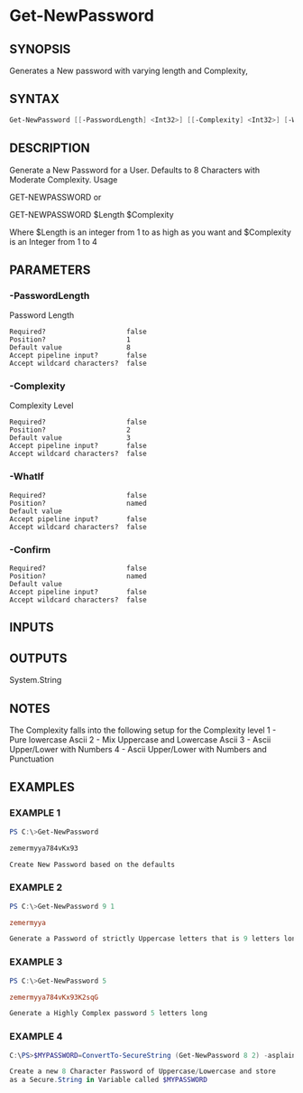 ﻿# Get-NewPassword
## SYNOPSIS
Generates a New password with varying length and Complexity,

## SYNTAX
```powershell
Get-NewPassword [[-PasswordLength] <Int32>] [[-Complexity] <Int32>] [-WhatIf] [-Confirm] [<CommonParameters>]
```

## DESCRIPTION
Generate a New Password for a User.  Defaults to 8 Characters
with Moderate Complexity.  Usage

GET-NEWPASSWORD or

GET-NEWPASSWORD $Length $Complexity

Where $Length is an integer from 1 to as high as you want
and $Complexity is an Integer from 1 to 4

## PARAMETERS
### -PasswordLength <Int32>
Password Length
```
Required?                    false
Position?                    1
Default value                8
Accept pipeline input?       false
Accept wildcard characters?  false
```
 
### -Complexity <Int32>
Complexity Level
```
Required?                    false
Position?                    2
Default value                3
Accept pipeline input?       false
Accept wildcard characters?  false
```
 
### -WhatIf <SwitchParameter>

```
Required?                    false
Position?                    named
Default value
Accept pipeline input?       false
Accept wildcard characters?  false
```
 
### -Confirm <SwitchParameter>

```
Required?                    false
Position?                    named
Default value
Accept pipeline input?       false
Accept wildcard characters?  false
```

## INPUTS


## OUTPUTS
System.String

## NOTES
The Complexity falls into the following setup for the Complexity level
1 - Pure lowercase Ascii
2 - Mix Uppercase and Lowercase Ascii
3 - Ascii Upper/Lower with Numbers
4 - Ascii Upper/Lower with Numbers and Punctuation

## EXAMPLES
### EXAMPLE 1
```powershell
PS C:\>Get-NewPassword

zemermyya784vKx93

Create New Password based on the defaults
```

 
### EXAMPLE 2
```powershell
PS C:\>Get-NewPassword 9 1

zemermyya

Generate a Password of strictly Uppercase letters that is 9 letters long
```

 
### EXAMPLE 3
```powershell
PS C:\>Get-NewPassword 5

zemermyya784vKx93K2sqG

Generate a Highly Complex password 5 letters long
```

 
### EXAMPLE 4
```powershell
C:\PS>$MYPASSWORD=ConvertTo-SecureString (Get-NewPassword 8 2) -asplaintext -force

Create a new 8 Character Password of Uppercase/Lowercase and store
as a Secure.String in Variable called $MYPASSWORD
```



